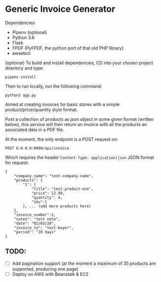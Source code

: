 # Generic Invoice Generator

Dependencies:
- Pipenv (optional)
- Python 3.6
- Flask
- FPDF (PyFPDF, the python port of that old PHP library)
- awsebcli

(optional) To build and install dependencies, CD into your chosen project directory and type:
```
pipenv install
```
Then to run locally, run the following command:
```
python3 app.py
```

Aimed at creating invoices for basic stores with a simple product/price/quantity style format.

Post a collection of products as json object in some given format (written below), this service will then return an invoice with all the products an associated data in a PDF file.

At the moment, the only endpoint is a POST request on:
```
POST 0.0.0.0:8080/api/invoice
```
Which requires the header `Content-Type: application/json`
JSON format for request:
```
{
	"company_name": "test-company-name",
	"products": {
		"1": {
			"title": "test-product-one",
			"price": 12.99,
			"quantity": 4,
			"sku":1
		}, ... (add more products here)
	},
	"invoice_number":1,
	"notes": "test note",
	"date": "02/03/20",
	"invoice_to": "test-buyer",
	"period": "28 days"
}
```


## TODO:

- [ ] Add pagination support (at the moment a maximum of 35 products are supported, producing one page)
- [ ] Deploy on AWS with Beanstalk & EC2